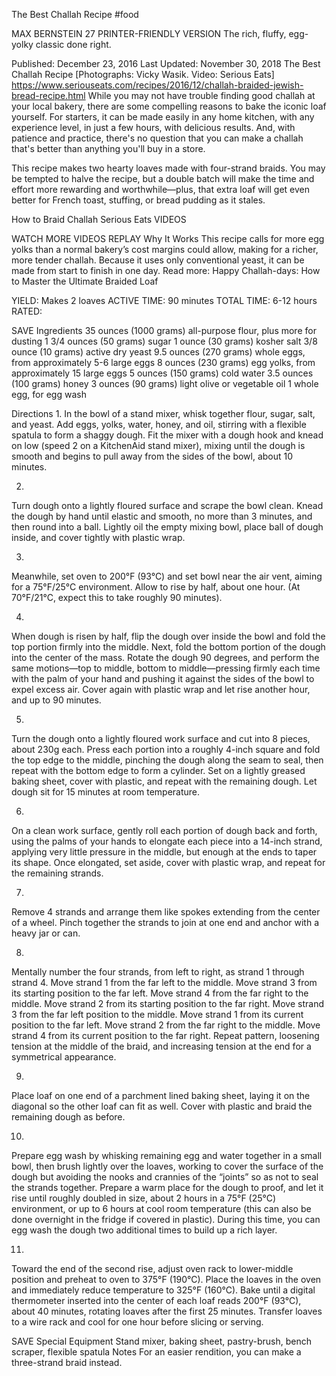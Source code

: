 The Best Challah Recipe
#food 

MAX BERNSTEIN
27     PRINTER-FRIENDLY VERSION
The rich, fluffy, egg-yolky classic done right.

Published: December 23, 2016 Last Updated: November 30, 2018
The Best Challah Recipe
[Photographs: Vicky Wasik. Video: Serious Eats]
https://www.seriouseats.com/recipes/2016/12/challah-braided-jewish-bread-recipe.html
While you may not have trouble finding good challah at your local bakery, there are some compelling reasons to bake the iconic loaf yourself. For starters, it can be made easily in any home kitchen, with any experience level, in just a few hours, with delicious results. And, with patience and practice, there's no question that you can make a challah that's better than anything you'll buy in a store.

This recipe makes two hearty loaves made with four-strand braids. You may be tempted to halve the recipe, but a double batch will make the time and effort more rewarding and worthwhile—plus, that extra loaf will get even better for French toast, stuffing, or bread pudding as it stales.

How to Braid Challah
Serious Eats
VIDEOS
   
WATCH MORE VIDEOS
REPLAY
Why It Works
This recipe calls for more egg yolks than a normal bakery’s cost margins could allow, making for a richer, more tender challah.
Because it uses only conventional yeast, it can be made from start to finish in one day.
Read more: Happy Challah-days: How to Master the Ultimate Braided Loaf

YIELD:
Makes 2 loaves
ACTIVE TIME:
90 minutes
TOTAL TIME:
6-12 hours
RATED:
    
 SAVE
Ingredients
35 ounces (1000 grams) all-purpose flour, plus more for dusting
1 3/4 ounces (50 grams) sugar
1 ounce (30 grams) kosher salt
3/8 ounce (10 grams) active dry yeast
9.5 ounces (270 grams) whole eggs, from approximately 5-6 large eggs
8 ounces (230 grams) egg yolks, from approximately 15 large eggs
5 ounces (150 grams) cold water
3.5 ounces (100 grams) honey
3 ounces (90 grams) light olive or vegetable oil
1 whole egg, for egg wash

Directions
1.
In the bowl of a stand mixer, whisk together flour, sugar, salt, and yeast. Add eggs, yolks, water, honey, and oil, stirring with a flexible spatula to form a shaggy dough. Fit the mixer with a dough hook and knead on low (speed 2 on a KitchenAid stand mixer), mixing until the dough is smooth and begins to pull away from the sides of the bowl, about 10 minutes.

2.
Turn dough onto a lightly floured surface and scrape the bowl clean. Knead the dough by hand until elastic and smooth, no more than 3 minutes, and then round into a ball. Lightly oil the empty mixing bowl, place ball of dough inside, and cover tightly with plastic wrap.

3.
Meanwhile, set oven to 200°F (93°C) and set bowl near the air vent, aiming for a 75°F/25°C environment. Allow to rise by half, about one hour. (At 70°F/21°C, expect this to take roughly 90 minutes).

4.
When dough is risen by half, flip the dough over inside the bowl and fold the top portion firmly into the middle. Next, fold the bottom portion of the dough into the center of the mass. Rotate the dough 90 degrees, and perform the same motions—top to middle, bottom to middle—pressing firmly each time with the palm of your hand and pushing it against the sides of the bowl to expel excess air. Cover again with plastic wrap and let rise another hour, and up to 90 minutes.

5.
Turn the dough onto a lightly floured work surface and cut into 8 pieces, about 230g each. Press each portion into a roughly 4-inch square and fold the top edge to the middle, pinching the dough along the seam to seal, then repeat with the bottom edge to form a cylinder. Set on a lightly greased baking sheet, cover with plastic, and repeat with the remaining dough. Let dough sit for 15 minutes at room temperature.

6.
On a clean work surface, gently roll each portion of dough back and forth, using the palms of your hands to elongate each piece into a 14-inch strand, applying very little pressure in the middle, but enough at the ends to taper its shape. Once elongated, set aside, cover with plastic wrap, and repeat for the remaining strands.

7.
Remove 4 strands and arrange them like spokes extending from the center of a wheel. Pinch together the strands to join at one end and anchor with a heavy jar or can.

8.
Mentally number the four strands, from left to right, as strand 1 through strand 4. Move strand 1 from the far left to the middle. Move strand 3 from its starting position to the far left. Move strand 4 from the far right to the middle. Move strand 2 from its starting position to the far right. Move strand 3 from the far left position to the middle. Move strand 1 from its current position to the far left. Move strand 2 from the far right to the middle. Move strand 4 from its current position to the far right. Repeat pattern, loosening tension at the middle of the braid, and increasing tension at the end for a symmetrical appearance.

9.
Place loaf on one end of a parchment lined baking sheet, laying it on the diagonal so the other loaf can fit as well. Cover with plastic and braid the remaining dough as before.

10.
Prepare egg wash by whisking remaining egg and water together in a small bowl, then brush lightly over the loaves, working to cover the surface of the dough but avoiding the nooks and crannies of the “joints” so as not to seal the strands together. Prepare a warm place for the dough to proof, and let it rise until roughly doubled in size, about 2 hours in a 75°F (25°C) environment, or up to 6 hours at cool room temperature (this can also be done overnight in the fridge if covered in plastic). During this time, you can egg wash the dough two additional times to build up a rich layer.

11.
Toward the end of the second rise, adjust oven rack to lower-middle position and preheat to oven to 375°F (190°C). Place the loaves in the oven and immediately reduce temperature to 325°F (160°C). Bake until a digital thermometer inserted into the center of each loaf reads 200°F (93°C), about 40 minutes, rotating loaves after the first 25 minutes. Transfer loaves to a wire rack and cool for one hour before slicing or serving.

 SAVE
Special Equipment
Stand mixer, baking sheet, pastry-brush, bench scraper, flexible spatula
Notes
For an easier rendition, you can make a three-strand braid instead.